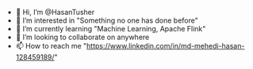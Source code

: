 - 👋 Hi, I’m @HasanTusher
- 👀 I’m interested in "Something no one has done before"
- 🌱 I’m currently learning "Machine Learning, Apache Flink"
- 💞️ I’m looking to collaborate on anywhere
- 📫 How to reach me "https://www.linkedin.com/in/md-mehedi-hasan-128459189/"

<!---
HasanTusher/HasanTusher is a ✨ special ✨ repository because its `README.md` (this file) appears on your GitHub profile.
You can click the Preview link to take a look at your changes.
--->
